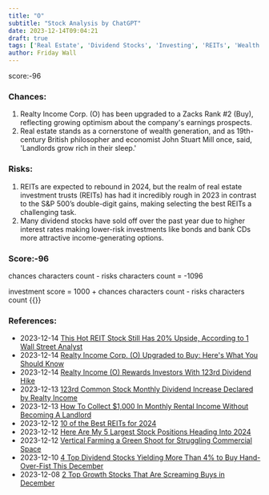 ```yaml
---
title: "O"
subtitle: "Stock Analysis by ChatGPT"
date: 2023-12-14T09:04:21
draft: true
tags: ['Real Estate', 'Dividend Stocks', 'Investing', 'REITs', 'Wealth Generation']
author: Friday Wall
---
```


score:-96
### Chances:
1. Realty Income Corp. (O) has been upgraded to a Zacks Rank #2 (Buy), reflecting growing optimism about the company's earnings prospects.
2. Real estate stands as a cornerstone of wealth generation, and as 19th-century British philosopher and economist John Stuart Mill once, said, 'Landlords grow rich in their sleep.'
### Risks:
1. REITs are expected to rebound in 2024, but the realm of real estate investment trusts (REITs) has had it incredibly rough in 2023 in contrast to the S&P 500’s double-digit gains, making selecting the best REITs a challenging task.
2. Many dividend stocks have sold off over the past year due to higher interest rates making lower-risk investments like bonds and bank CDs more attractive income-generating options.
### Score:-96
chances characters count - risks characters count = -1096

investment score = 1000 + chances characters count - risks characters count
{{<tradingview symbol="NYSE:O">}}
### References:
- 2023-12-14 [This Hot REIT Stock Still Has 20% Upside, According to 1 Wall Street Analyst](https://www.fool.com/investing/2023/12/13/this-hot-reit-stock-still-has-20-upside/?source=eptyholnk0000202&utm_source=yahoo-host-full&utm_medium=feed&utm_campaign=article&.tsrc=rss)
- 2023-12-14 [Realty Income Corp. (O) Upgraded to Buy: Here's What You Should Know](https://finance.yahoo.com/news/realty-income-corp-o-upgraded-170005480.html)
- 2023-12-14 [Realty Income (O) Rewards Investors With 123rd Dividend Hike](https://finance.yahoo.com/news/realty-income-o-rewards-investors-160300536.html)
- 2023-12-13 [123rd Common Stock Monthly Dividend Increase Declared by Realty Income](https://finance.yahoo.com/news/123rd-common-stock-monthly-dividend-210500260.html)
- 2023-12-13 [How To Collect $1,000 In Monthly Rental Income Without Becoming A Landlord](https://finance.yahoo.com/news/collect-1-000-monthly-rental-182610066.html)
- 2023-12-12 [10 of the Best REITs for 2024](https://www.fool.com/investing/2023/12/12/10-of-the-best-reits-for-2024/?source=eptyholnk0000202&utm_source=yahoo-host&utm_medium=feed&utm_campaign=article&.tsrc=rss)
- 2023-12-12 [Here Are My 5 Largest Stock Positions Heading Into 2024](https://finance.yahoo.com/news/5-largest-stock-positions-heading-110300865.html)
- 2023-12-12 [Vertical Farming a Green Shoot for Struggling Commercial Space](https://finance.yahoo.com/news/vertical-farming-green-shoot-struggling-160030958.html)
- 2023-12-10 [4 Top Dividend Stocks Yielding More Than 4% to Buy Hand-Over-Fist This December](https://finance.yahoo.com/m/07f6850b-4af1-364f-bab7-b8d920358477/4-top-dividend-stocks.html)
- 2023-12-08 [2 Top Growth Stocks That Are Screaming Buys in December](https://finance.yahoo.com/m/6a94abee-5bf3-3a85-9cb3-c0fe2844d4db/2-top-growth-stocks-that-are.html)


                
